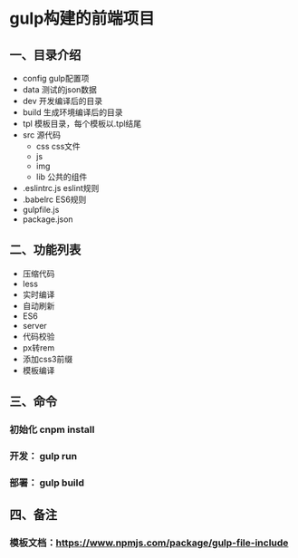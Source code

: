 # gulp构建的前端项目
## 一、目录介绍
- config    gulp配置项
- data      测试的json数据
- dev       开发编译后的目录
- build    生成环境编译后的目录
- tpl       模板目录，每个模板以.tpl结尾
- src       源代码
  + css      css文件
  + js
  + img
  + lib      公共的组件
- .eslintrc.js   eslint规则
- .babelrc   ES6规则
- gulpfile.js
- package.json


## 二、功能列表
- 压缩代码
- less
- 实时编译
- 自动刷新
- ES6
- server
- 代码校验
- px转rem
- 添加css3前缀
- 模板编译



## 三、命令
### 初始化 cnpm install
### 开发： gulp run
### 部署： gulp build

## 四、备注
### 模板文档：https://www.npmjs.com/package/gulp-file-include
